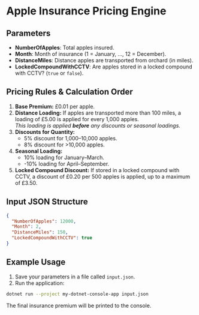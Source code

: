 # Apple Insurance Pricing Engine

## Parameters

- **NumberOfApples**: Total apples insured.
- **Month**: Month of insurance (1 = January, ..., 12 = December).
- **DistanceMiles**: Distance apples are transported from orchard (in miles).
- **LockedCompoundWithCCTV**: Are apples stored in a locked compound with CCTV? (`true` or `false`).

## Pricing Rules & Calculation Order

1. **Base Premium:** £0.01 per apple.
2. **Distance Loading:** If apples are transported more than 100 miles, a loading of £5.00 is applied for every 1,000 apples.  
   _This loading is applied **before** any discounts or seasonal loadings._
3. **Discounts for Quantity:**
   - 5% discount for 1,000–10,000 apples.
   - 8% discount for >10,000 apples.
4. **Seasonal Loading:**
   - 10% loading for January–March.
   - -10% loading for April–September.
5. **Locked Compound Discount:** If stored in a locked compound with CCTV, a discount of £0.20 per 500 apples is applied, up to a maximum of £3.50.

## Input JSON Structure

```json
{
  "NumberOfApples": 12000,
  "Month": 2,
  "DistanceMiles": 150,
  "LockedCompoundWithCCTV": true
}
```

## Example Usage

1. Save your parameters in a file called `input.json`.
2. Run the application:

```sh
dotnet run --project my-dotnet-console-app input.json
```

The final insurance premium will be printed to the console.